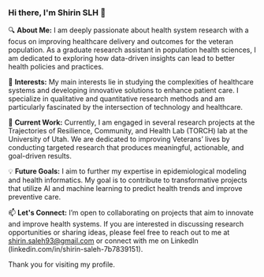 ### Hi there, I'm Shirin SLH 👋
🔍 **About Me:**
I am deeply passionate about health system research with a focus on improving healthcare delivery and outcomes for the veteran population. 
As a graduate research assistant in population health sciences, I am dedicated to exploring how data-driven insights can lead to better health policies and practices.

👀 **Interests:**
My main interests lie in studying the complexities of healthcare systems and developing innovative solutions to enhance patient care. 
I specialize in qualitative and quantitative research methods and am particularly fascinated by the intersection of technology and healthcare.

🌱 **Current Work:**
Currently, I am engaged in several research projects at the Trajectories of Resilience, Community, and Health Lab (TORCH) lab at the University of Utah. We are dedicated to improving Veterans’ lives by conducting targeted research that produces meaningful, actionable, and goal-driven results.

💡 **Future Goals:**
I aim to further my expertise in epidemiological modeling and health informatics. My goal is to contribute to transformative projects that utilize AI and machine learning to predict health trends and improve preventive care.

📫 **Let's Connect:**
I’m open to collaborating on projects that aim to innovate and improve health systems. If you are interested in discussing research opportunities or sharing ideas, please feel free to reach out to me at shirin.saleh93@gmail.com or connect with me on LinkedIn (linkedin.com/in/shirin-saleh-7b7839151).

Thank you for visiting my profile. 


